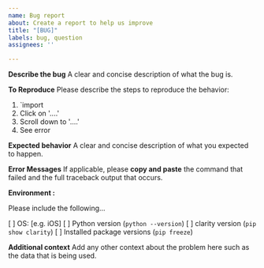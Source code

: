 ```yaml
---
name: Bug report
about: Create a report to help us improve
title: "[BUG]"
labels: bug, question
assignees: ''

---
```


**Describe the bug**
A clear and concise description of what the bug is.

**To Reproduce**
Please describe the steps to reproduce the behavior:
1. `import
2. Click on '....'
3. Scroll down to '....'
4. See error

**Expected behavior**
A clear and concise description of what you expected to happen.

**Error Messages**
If applicable, please **copy and paste** the command that failed and the full traceback output that occurs.


**Environment :**

Please include the following...

 [ ] OS: [e.g. iOS]
 [ ] Python version (`python --version`)
 [ ] clarity version (`pip show clarity`)
 [ ] Installed package versions (`pip freeze`)


**Additional context**
Add any other context about the problem here such as the data that is being used.

